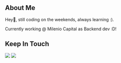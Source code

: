 <h2 align="left">About Me</h2>
<p>
  Hey👋, still coding on the weekends, always learning :).
</p>
<p>
  Currently working @ Milenio Capital as Backend dev :D!
</p>
<h2 align="left">Keep In Touch</h2>
<div align="left">
  <a href="https://www.linkedin.com/in/carlosarraes" target="_blank" rel="noreferrer"><img src="https://img.shields.io/badge/linkedin-%230077B5.svg?style=for-the-badge&logo=linkedin&logoColor=white"/></a>  
  <a href="mailto:carraeshb@gmail.com"><img src="https://img.shields.io/badge/Email-critical?style=for-the-badge"/></a>  
</div>
